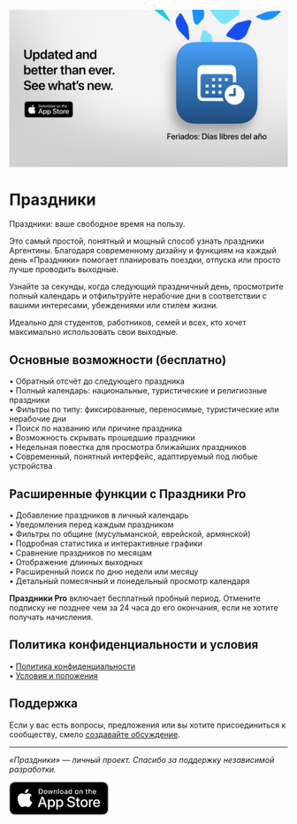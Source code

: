 [![Праздники App](images/banner.png)](https://apps.apple.com/app/id6744455042)  
  
# Праздники  
  
Праздники: ваше свободное время на пользу.  
  
Это самый простой, понятный и мощный способ узнать праздники Аргентины. Благодаря современному дизайну и функциям на каждый день «Праздники» помогает планировать поездки, отпуска или просто лучше проводить выходные.  
  
Узнайте за секунды, когда следующий праздничный день, просмотрите полный календарь и отфильтруйте нерабочие дни в соответствии с вашими интересами, убеждениями или стилем жизни.  
  
Идеально для студентов, работников, семей и всех, кто хочет максимально использовать свои выходные.  
  
## Основные возможности (бесплатно)  
  
• Обратный отсчёт до следующего праздника  
• Полный календарь: национальные, туристические и религиозные праздники  
• Фильтры по типу: фиксированные, переносимые, туристические или нерабочие дни  
• Поиск по названию или причине праздника  
• Возможность скрывать прошедшие праздники  
• Недельная повестка для просмотра ближайших праздников  
• Современный, понятный интерфейс, адаптируемый под любые устройства  
  
## Расширенные функции с Праздники Pro  
  
• Добавление праздников в личный календарь  
• Уведомления перед каждым праздником  
• Фильтры по общине (мусульманской, еврейской, армянской)  
• Подробная статистика и интерактивные графики  
• Сравнение праздников по месяцам  
• Отображение длинных выходных  
• Расширенный поиск по дню недели или месяцу  
• Детальный помесячный и понедельный просмотр календаря  
  
**Праздники Pro** включает бесплатный пробный период. Отмените подписку не позднее чем за 24 часа до его окончания, если не хотите получать начисления.  
  
## Политика конфиденциальности и условия  
  
• [Политика конфиденциальности](https://lucasditomase.github.io/feriados/ru/privacy-policy)  
• [Условия и положения](https://lucasditomase.github.io/feriados/ru/terms-and-conditions)  
  
## Поддержка  
  
Если у вас есть вопросы, предложения или вы хотите присоединиться к сообществу, смело [создавайте обсуждение](https://github.com/lucasditomase/feriados/discussions).  
  
---  
  
*«Праздники» — личный проект. Спасибо за поддержку независимой разработки.*  
  
<p align="left">  
  <a href="https://apps.apple.com/app/id6744455042">  
    <img src="images/download-badge.svg" alt="Download on the App Store" height="60">  
  </a>  
</p>  
